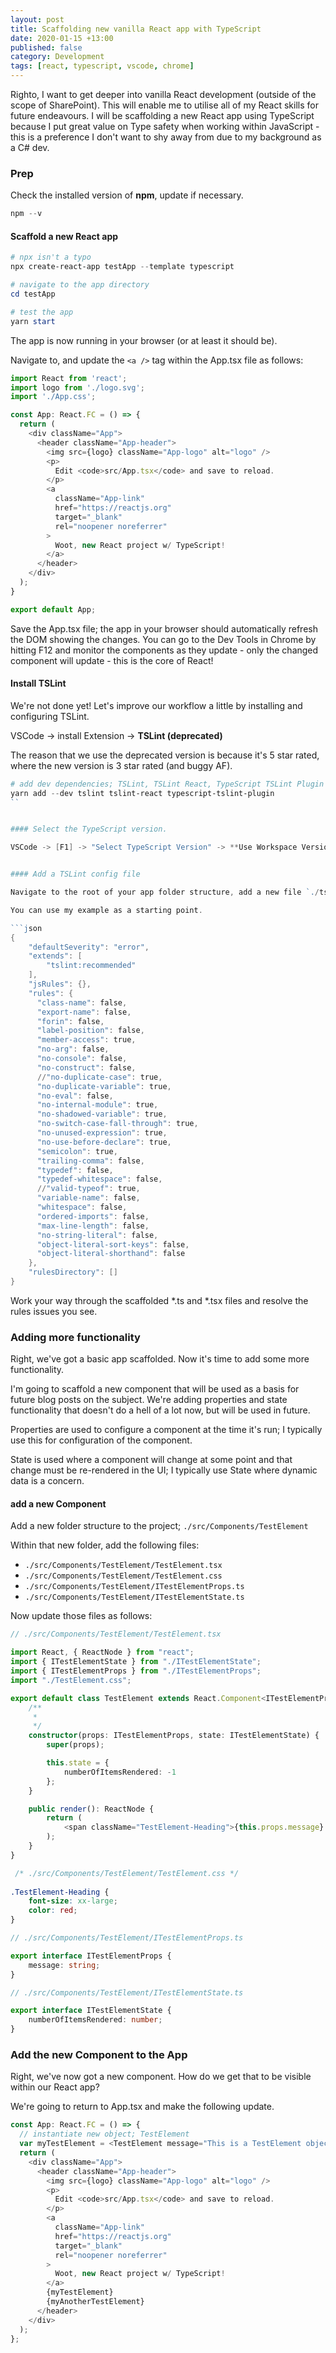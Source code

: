 ```yaml
---
layout: post
title: Scaffolding new vanilla React app with TypeScript
date: 2020-01-15 +13:00
published: false
category: Development
tags: [react, typescript, vscode, chrome]
---
```


Righto, I want to get deeper into vanilla React development (outside of the scope of SharePoint). This will enable me to utilise all of my React skills for future endeavours. I will be scaffolding a new React app using TypeScript because I put great value on Type safety when working within JavaScript - this is a preference I don't want to shy away from due to my background as a C# dev.


### Prep

Check the installed version of **npm**, update if necessary.

```powershell
npm --v
```


#### Scaffold a new React app

```powershell
# npx isn't a typo
npx create-react-app testApp --template typescript

# navigate to the app directory
cd testApp

# test the app
yarn start
```

The app is now running in your browser (or at least it should be).

Navigate to, and update the `<a />` tag within the App.tsx file as follows:

```ts
import React from 'react';
import logo from './logo.svg';
import './App.css';

const App: React.FC = () => {
  return (
    <div className="App">
      <header className="App-header">
        <img src={logo} className="App-logo" alt="logo" />
        <p>
          Edit <code>src/App.tsx</code> and save to reload.
        </p>
        <a
          className="App-link"
          href="https://reactjs.org"
          target="_blank"
          rel="noopener noreferrer"
        >
          Woot, new React project w/ TypeScript!
        </a>
      </header>
    </div>
  );
}

export default App;
```

Save the App.tsx file; the app in your browser should automatically refresh the DOM showing the changes. You can go to the Dev Tools in Chrome by hitting F12 and monitor the components as they update - only the changed component will update - this is the core of React!


#### Install TSLint

We're not done yet! Let's improve our workflow a little by installing and configuring TSLint.

VSCode -> install Extension -> **TSLint (deprecated)**

The reason that we use the deprecated version is because it's 5 star rated, where the new version is 3 star rated (and buggy AF).

```powershell
# add dev dependencies; TSLint, TSLint React, TypeScript TSLint Plugin
yarn add --dev tslint tslint-react typescript-tslint-plugin
``


#### Select the TypeScript version.

VSCode -> [F1] -> "Select TypeScript Version" -> **Use Workspace Version**


#### Add a TSLint config file

Navigate to the root of your app folder structure, add a new file `./tslint.json`

You can use my example as a starting point.

```json
{
    "defaultSeverity": "error",
    "extends": [
        "tslint:recommended"
    ],
    "jsRules": {},
    "rules": {
      "class-name": false,
      "export-name": false,
      "forin": false,
      "label-position": false,
      "member-access": true,
      "no-arg": false,
      "no-console": false,
      "no-construct": false,
      //"no-duplicate-case": true,
      "no-duplicate-variable": true,
      "no-eval": false,
      "no-internal-module": true,
      "no-shadowed-variable": true,
      "no-switch-case-fall-through": true,
      "no-unused-expression": true,
      "no-use-before-declare": true,
      "semicolon": true,
      "trailing-comma": false,
      "typedef": false,
      "typedef-whitespace": false,
      //"valid-typeof": true,
      "variable-name": false,
      "whitespace": false,
      "ordered-imports": false,
      "max-line-length": false,
      "no-string-literal": false,
      "object-literal-sort-keys": false,
      "object-literal-shorthand": false
    },
    "rulesDirectory": []
}
```

Work your way through the scaffolded *.ts and *.tsx files and resolve the rules issues you see.


### Adding more functionality

Right, we've got a basic app scaffolded. Now it's time to add some more functionality.

I'm going to scaffold a new component that will be used as a basis for future blog posts on the subject. We're adding properties and state functionality that doesn't do a hell of a lot now, but will be used in future.

Properties are used to configure a component at the time it's run; I typically use this for configuration of the component.

State is used where a component will change at some point and that change must be re-rendered in the UI; I typically use State where dynamic data is a concern.


#### add a new Component

Add a new folder structure to the project; `./src/Components/TestElement`

Within that new folder, add the following files:
- `./src/Components/TestElement/TestElement.tsx`
- `./src/Components/TestElement/TestElement.css`
- `./src/Components/TestElement/ITestElementProps.ts`
- `./src/Components/TestElement/ITestElementState.ts`

Now update those files as follows:

```ts
// ./src/Components/TestElement/TestElement.tsx

import React, { ReactNode } from "react";
import { ITestElementState } from "./ITestElementState";
import { ITestElementProps } from "./ITestElementProps";
import "./TestElement.css";

export default class TestElement extends React.Component<ITestElementProps, ITestElementState> {
    /**
     *
     */
    constructor(props: ITestElementProps, state: ITestElementState) {
        super(props);

        this.state = {
            numberOfItemsRendered: -1
        };
    }

    public render(): ReactNode {
        return (
            <span className="TestElement-Heading">{this.props.message}: {this.state.numberOfItemsRendered}</span>
        );
    }
}
```

```css
 /* ./src/Components/TestElement/TestElement.css */
 
.TestElement-Heading {
    font-size: xx-large;
    color: red;
}
```

```ts
// ./src/Components/TestElement/ITestElementProps.ts

export interface ITestElementProps {
    message: string;
}
```

```ts
// ./src/Components/TestElement/ITestElementState.ts

export interface ITestElementState {
    numberOfItemsRendered: number;
}
```


### Add the new Component to the App

Right, we've now got a new component. How do we get that to be visible within our React app?

We're going to return to App.tsx and make the following update.

```ts
const App: React.FC = () => {
  // instantiate new object; TestElement 
  var myTestElement = <TestElement message="This is a TestElement object" />;
  return (
    <div className="App">
      <header className="App-header">
        <img src={logo} className="App-logo" alt="logo" />
        <p>
          Edit <code>src/App.tsx</code> and save to reload.
        </p>
        <a
          className="App-link"
          href="https://reactjs.org"
          target="_blank"
          rel="noopener noreferrer"
        >
          Woot, new React project w/ TypeScript!
        </a>
        {myTestElement}
        {myAnotherTestElement}
      </header>
    </div>
  );
};
```
